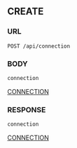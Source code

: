 
## CREATE


### URL
```
POST /api/connection
```


### BODY
```typescript
connection
```
[CONNECTION](./def/connection.md)


### RESPONSE

```typescript
connection
```
[CONNECTION](./def/connection.md)